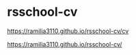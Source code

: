 # rsschool-cv
https://ramilia3110.github.io/rsschool-cv/cv

https://ramilia3110.github.io/rsschool-cv/

